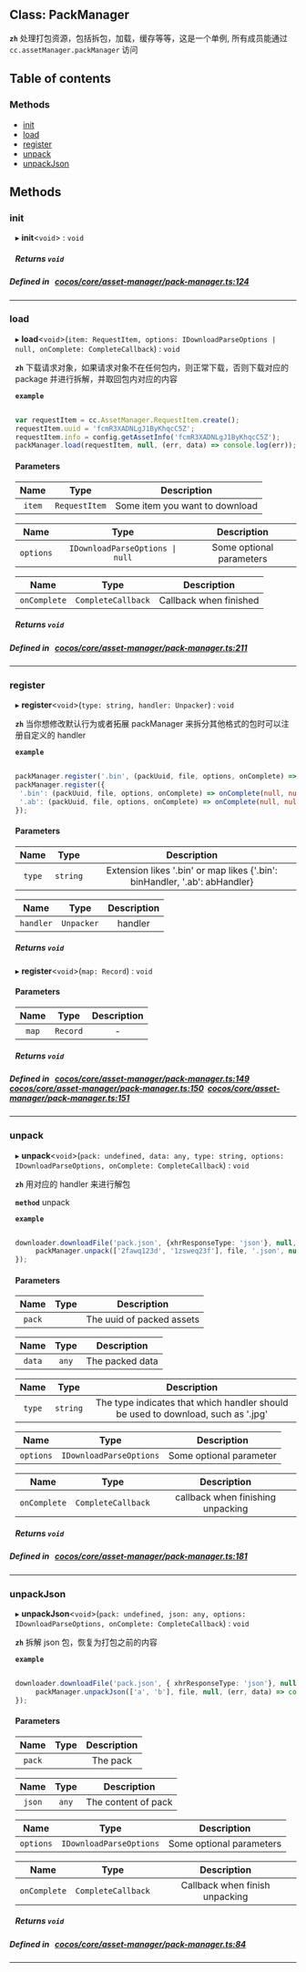 
## Class: PackManager







**`zh`** 
处理打包资源，包括拆包，加载，缓存等等，这是一个单例, 所有成员能通过 `cc.assetManager.packManager` 访问




<div class="table-of-content">
<h2>Table of contents</h2>


### Methods

- [ init](#init)
- [ load](#load)
- [ register](#register)
- [ unpack](#unpack)
- [ unpackJson](#unpackJson)

</div>

## Methods

### init
<div style="margin-left: 10px;">

▸   **init**<`void`\> : `void`




<!---->
<!--    #### Returns `void` -->
<!---->


##### Returns `void`




</div>

##### Defined in &nbsp;   [cocos/core/asset-manager/pack-manager.ts:124](https://github.com/cocos-creator/engine/blob/c7bf6b8a9/cocos/core/asset-manager/pack-manager.ts#L124)&nbsp;
___
### load
<div style="margin-left: 10px;">

▸   **load**<`void`\>(`item: RequestItem, options: IDownloadParseOptions | null, onComplete: CompleteCallback`) : `void`




**`zh`** 
下载请求对象，如果请求对象不在任何包内，则正常下载，否则下载对应的 package 并进行拆解，并取回包内对应的内容





**`example`**

```ts

var requestItem = cc.AssetManager.RequestItem.create();
requestItem.uuid = 'fcmR3XADNLgJ1ByKhqcC5Z';
requestItem.info = config.getAssetInfo('fcmR3XADNLgJ1ByKhqcC5Z');
packManager.load(requestItem, null, (err, data) => console.log(err));


```




<!---->
<!--    #### Returns `void` -->
<!---->

#### Parameters

| Name | Type | Description |
| :------: | :------: | :------: |
| `item` | `RequestItem` | Some item you want to download  |

| Name | Type | Description |
| :------: | :------: | :------: |
| `options` | `IDownloadParseOptions \| null` | Some optional parameters  |

| Name | Type | Description |
| :------: | :------: | :------: |
| `onComplete` | `CompleteCallback` | Callback when finished  |



##### Returns `void`




</div>

##### Defined in &nbsp;   [cocos/core/asset-manager/pack-manager.ts:211](https://github.com/cocos-creator/engine/blob/c7bf6b8a9/cocos/core/asset-manager/pack-manager.ts#L211)&nbsp;
___
### register
<div style="margin-left: 10px;">

▸   **register**<`void`\>(`type: string, handler: Unpacker`) : `void`




**`zh`** 
当你想修改默认行为或者拓展 packManager 来拆分其他格式的包时可以注册自定义的 handler





**`example`**

```ts

packManager.register('.bin', (packUuid, file, options, onComplete) => onComplete(null, null));
packManager.register({
 '.bin': (packUuid, file, options, onComplete) => onComplete(null, null),
 '.ab': (packUuid, file, options, onComplete) => onComplete(null, null),
});

```




<!---->
<!--    #### Returns `void` -->
<!---->

#### Parameters

| Name | Type | Description |
| :------: | :------: | :------: |
| `type` | `string` | Extension likes '.bin' or map likes {'.bin': binHandler, '.ab': abHandler}  |

| Name | Type | Description |
| :------: | :------: | :------: |
| `handler` | `Unpacker` | handler  |



##### Returns `void`


▸   **register**<`void`\>(`map: Record`) : `void`




<!---->
<!--    #### Returns `void` -->
<!---->

#### Parameters

| Name | Type | Description |
| :------: | :------: | :------: |
| `map` | `Record` | - |



##### Returns `void`




</div>

##### Defined in &nbsp;   [cocos/core/asset-manager/pack-manager.ts:149](https://github.com/cocos-creator/engine/blob/c7bf6b8a9/cocos/core/asset-manager/pack-manager.ts#L149)&nbsp;   [cocos/core/asset-manager/pack-manager.ts:150](https://github.com/cocos-creator/engine/blob/c7bf6b8a9/cocos/core/asset-manager/pack-manager.ts#L150)&nbsp;   [cocos/core/asset-manager/pack-manager.ts:151](https://github.com/cocos-creator/engine/blob/c7bf6b8a9/cocos/core/asset-manager/pack-manager.ts#L151)&nbsp;
___
### unpack
<div style="margin-left: 10px;">

▸   **unpack**<`void`\>(`pack: undefined, data: any, type: string, options: IDownloadParseOptions, onComplete: CompleteCallback`) : `void`




**`zh`** 
用对应的 handler 来进行解包





**`method`** unpack




**`example`**

```ts

downloader.downloadFile('pack.json', {xhrResponseType: 'json'}, null, (err, file) => {
     packManager.unpack(['2fawq123d', '1zsweq23f'], file, '.json', null, (err, data) => console.log(err));
});


```




<!---->
<!--    #### Returns `void` -->
<!---->

#### Parameters

| Name | Type | Description |
| :------: | :------: | :------: |
| `pack` |  | The uuid of packed assets  |

| Name | Type | Description |
| :------: | :------: | :------: |
| `data` | `any` | The packed data  |

| Name | Type | Description |
| :------: | :------: | :------: |
| `type` | `string` | The type indicates that which handler should be used to download, such as '.jpg'  |

| Name | Type | Description |
| :------: | :------: | :------: |
| `options` | `IDownloadParseOptions` | Some optional parameter  |

| Name | Type | Description |
| :------: | :------: | :------: |
| `onComplete` | `CompleteCallback` | callback when finishing unpacking  |



##### Returns `void`




</div>

##### Defined in &nbsp;   [cocos/core/asset-manager/pack-manager.ts:181](https://github.com/cocos-creator/engine/blob/c7bf6b8a9/cocos/core/asset-manager/pack-manager.ts#L181)&nbsp;
___
### unpackJson
<div style="margin-left: 10px;">

▸   **unpackJson**<`void`\>(`pack: undefined, json: any, options: IDownloadParseOptions, onComplete: CompleteCallback`) : `void`




**`zh`** 
拆解 json 包，恢复为打包之前的内容





**`example`**

```ts

downloader.downloadFile('pack.json', { xhrResponseType: 'json'}, null, (err, file) => {
     packManager.unpackJson(['a', 'b'], file, null, (err, data) => console.log(err));
});


```




<!---->
<!--    #### Returns `void` -->
<!---->

#### Parameters

| Name | Type | Description |
| :------: | :------: | :------: |
| `pack` |  | The pack  |

| Name | Type | Description |
| :------: | :------: | :------: |
| `json` | `any` | The content of pack  |

| Name | Type | Description |
| :------: | :------: | :------: |
| `options` | `IDownloadParseOptions` | Some optional parameters  |

| Name | Type | Description |
| :------: | :------: | :------: |
| `onComplete` | `CompleteCallback` | Callback when finish unpacking  |



##### Returns `void`




</div>

##### Defined in &nbsp;   [cocos/core/asset-manager/pack-manager.ts:84](https://github.com/cocos-creator/engine/blob/c7bf6b8a9/cocos/core/asset-manager/pack-manager.ts#L84)&nbsp;
___
<!---->
<!---->




